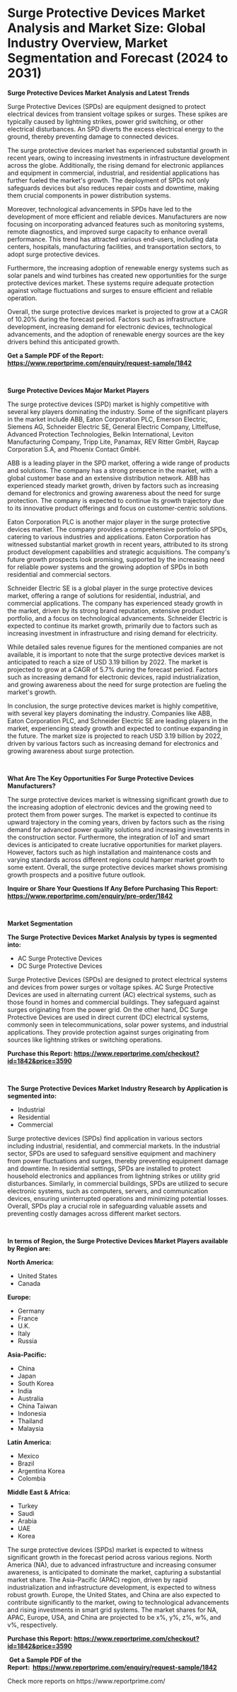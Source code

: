 <p><h1>Surge Protective Devices Market Analysis and Market Size: Global Industry Overview, Market Segmentation and Forecast (2024 to 2031)</h1></p><p><strong>Surge Protective Devices Market Analysis and Latest Trends</strong></p>
<p><p>Surge Protective Devices (SPDs) are equipment designed to protect electrical devices from transient voltage spikes or surges. These spikes are typically caused by lightning strikes, power grid switching, or other electrical disturbances. An SPD diverts the excess electrical energy to the ground, thereby preventing damage to connected devices.</p><p>The surge protective devices market has experienced substantial growth in recent years, owing to increasing investments in infrastructure development across the globe. Additionally, the rising demand for electronic appliances and equipment in commercial, industrial, and residential applications has further fueled the market's growth. The deployment of SPDs not only safeguards devices but also reduces repair costs and downtime, making them crucial components in power distribution systems.</p><p>Moreover, technological advancements in SPDs have led to the development of more efficient and reliable devices. Manufacturers are now focusing on incorporating advanced features such as monitoring systems, remote diagnostics, and improved surge capacity to enhance overall performance. This trend has attracted various end-users, including data centers, hospitals, manufacturing facilities, and transportation sectors, to adopt surge protective devices.</p><p>Furthermore, the increasing adoption of renewable energy systems such as solar panels and wind turbines has created new opportunities for the surge protective devices market. These systems require adequate protection against voltage fluctuations and surges to ensure efficient and reliable operation.</p><p>Overall, the surge protective devices market is projected to grow at a CAGR of 10.20% during the forecast period. Factors such as infrastructure development, increasing demand for electronic devices, technological advancements, and the adoption of renewable energy sources are the key drivers behind this anticipated growth.</p></p>
<p><strong>Get a Sample PDF of the Report:&nbsp; <a href="https://www.reportprime.com/enquiry/request-sample/1842">https://www.reportprime.com/enquiry/request-sample/1842</a></strong></p>
<p>&nbsp;</p>
<p><strong>Surge Protective Devices Major Market Players</strong></p>
<p><p>The surge protective devices (SPD) market is highly competitive with several key players dominating the industry. Some of the significant players in the market include ABB, Eaton Corporation PLC, Emerson Electric, Siemens AG, Schneider Electric SE, General Electric Company, Littelfuse, Advanced Protection Technologies, Belkin International, Leviton Manufacturing Company, Tripp Lite, Panamax, REV Ritter GmbH, Raycap Corporation S.A, and Phoenix Contact GmbH.</p><p>ABB is a leading player in the SPD market, offering a wide range of products and solutions. The company has a strong presence in the market, with a global customer base and an extensive distribution network. ABB has experienced steady market growth, driven by factors such as increasing demand for electronics and growing awareness about the need for surge protection. The company is expected to continue its growth trajectory due to its innovative product offerings and focus on customer-centric solutions.</p><p>Eaton Corporation PLC is another major player in the surge protective devices market. The company provides a comprehensive portfolio of SPDs, catering to various industries and applications. Eaton Corporation has witnessed substantial market growth in recent years, attributed to its strong product development capabilities and strategic acquisitions. The company's future growth prospects look promising, supported by the increasing need for reliable power systems and the growing adoption of SPDs in both residential and commercial sectors.</p><p>Schneider Electric SE is a global player in the surge protective devices market, offering a range of solutions for residential, industrial, and commercial applications. The company has experienced steady growth in the market, driven by its strong brand reputation, extensive product portfolio, and a focus on technological advancements. Schneider Electric is expected to continue its market growth, primarily due to factors such as increasing investment in infrastructure and rising demand for electricity.</p><p>While detailed sales revenue figures for the mentioned companies are not available, it is important to note that the surge protective devices market is anticipated to reach a size of USD 3.19 billion by 2022. The market is projected to grow at a CAGR of 5.7% during the forecast period. Factors such as increasing demand for electronic devices, rapid industrialization, and growing awareness about the need for surge protection are fueling the market's growth.</p><p>In conclusion, the surge protective devices market is highly competitive, with several key players dominating the industry. Companies like ABB, Eaton Corporation PLC, and Schneider Electric SE are leading players in the market, experiencing steady growth and expected to continue expanding in the future. The market size is projected to reach USD 3.19 billion by 2022, driven by various factors such as increasing demand for electronics and growing awareness about surge protection.</p></p>
<p>&nbsp;</p>
<p><strong>What Are The Key Opportunities For Surge Protective Devices Manufacturers?</strong></p>
<p><p>The surge protective devices market is witnessing significant growth due to the increasing adoption of electronic devices and the growing need to protect them from power surges. The market is expected to continue its upward trajectory in the coming years, driven by factors such as the rising demand for advanced power quality solutions and increasing investments in the construction sector. Furthermore, the integration of IoT and smart devices is anticipated to create lucrative opportunities for market players. However, factors such as high installation and maintenance costs and varying standards across different regions could hamper market growth to some extent. Overall, the surge protective devices market shows promising growth prospects and a positive future outlook.</p></p>
<p><strong>Inquire or Share Your Questions If Any Before Purchasing This Report: <a href="https://www.reportprime.com/enquiry/pre-order/1842">https://www.reportprime.com/enquiry/pre-order/1842</a></strong></p>
<p>&nbsp;</p>
<p><strong>Market Segmentation</strong></p>
<p><strong>The Surge Protective Devices Market Analysis by types is segmented into:</strong></p>
<p><ul><li>AC Surge Protective Devices</li><li>DC Surge Protective Devices</li></ul></p>
<p><p>Surge Protective Devices (SPDs) are designed to protect electrical systems and devices from power surges or voltage spikes. AC Surge Protective Devices are used in alternating current (AC) electrical systems, such as those found in homes and commercial buildings. They safeguard against surges originating from the power grid. On the other hand, DC Surge Protective Devices are used in direct current (DC) electrical systems, commonly seen in telecommunications, solar power systems, and industrial applications. They provide protection against surges originating from sources like lightning strikes or switching operations.</p></p>
<p><strong>Purchase this Report:&nbsp;<a href="https://www.reportprime.com/checkout?id=1842&price=3590">https://www.reportprime.com/checkout?id=1842&price=3590</a></strong></p>
<p>&nbsp;</p>
<p><strong>The Surge Protective Devices Market Industry Research by Application is segmented into:</strong></p>
<p><ul><li>Industrial</li><li>Residential</li><li>Commercial</li></ul></p>
<p><p>Surge protective devices (SPDs) find application in various sectors including industrial, residential, and commercial markets. In the industrial sector, SPDs are used to safeguard sensitive equipment and machinery from power fluctuations and surges, thereby preventing equipment damage and downtime. In residential settings, SPDs are installed to protect household electronics and appliances from lightning strikes or utility grid disturbances. Similarly, in commercial buildings, SPDs are utilized to secure electronic systems, such as computers, servers, and communication devices, ensuring uninterrupted operations and minimizing potential losses. Overall, SPDs play a crucial role in safeguarding valuable assets and preventing costly damages across different market sectors.</p></p>
<p>&nbsp;</p>
<p><strong>In terms of Region, the Surge Protective Devices Market Players available by Region are:</strong></p>
<p>
    <p> <strong> North America: </strong>
        <ul>
            <li>United States</li>
            <li>Canada</li>
        </ul>
        </p> 
    <p> <strong> Europe: </strong>
        <ul>
            <li>Germany</li>
            <li>France</li>
            <li>U.K.</li>
            <li>Italy</li>
            <li>Russia</li>
        </ul>
        </p> 
    <p> <strong> Asia-Pacific: </strong>
        <ul>
            <li>China</li>
            <li>Japan</li>
            <li>South Korea</li>
            <li>India</li>
            <li>Australia</li>
            <li>China Taiwan</li>
            <li>Indonesia</li>
            <li>Thailand</li>
            <li>Malaysia</li>
        </ul>
        </p> 
    <p> <strong> Latin America: </strong>
        <ul>
            <li>Mexico</li>
            <li>Brazil</li>
            <li>Argentina Korea</li>
            <li>Colombia</li>
        </ul>
        </p> 
    <p> <strong> Middle East & Africa: </strong>
        <ul>
            <li>Turkey</li>
            <li>Saudi</li>
            <li>Arabia</li>
            <li>UAE</li>
            <li>Korea</li>
        </ul>
    </p>
    </p>
<p><p>The surge protective devices (SPDs) market is expected to witness significant growth in the forecast period across various regions. North America (NA), due to advanced infrastructure and increasing consumer awareness, is anticipated to dominate the market, capturing a substantial market share. The Asia-Pacific (APAC) region, driven by rapid industrialization and infrastructure development, is expected to witness robust growth. Europe, the United States, and China are also expected to contribute significantly to the market, owing to technological advancements and rising investments in smart grid systems. The market shares for NA, APAC, Europe, USA, and China are projected to be x%, y%, z%, w%, and v%, respectively.</p></p>
<p><strong>Purchase this Report: <a href="https://www.reportprime.com/checkout?id=1842&price=3590">https://www.reportprime.com/checkout?id=1842&price=3590</a></strong></p>
<p>&nbsp;<strong>Get a Sample PDF of the Report:&nbsp;&nbsp;<a href="https://www.reportprime.com/enquiry/request-sample/1842">https://www.reportprime.com/enquiry/request-sample/1842</a></strong></p>
<p><strong></strong></p>
<p>Check more reports on https://www.reportprime.com/</p>